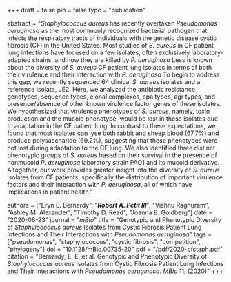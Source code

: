 +++
draft = false
pin = false
type = "publication"

abstract = "*Staphylococcus aureus* has recently overtaken *Pseudomonas aeruginosa* as the most commonly recognized bacterial pathogen that infects the respiratory tracts of individuals with the genetic disease cystic fibrosis (CF) in the United States. Most studies of *S. aureus* in CF patient lung infections have focused on a few isolates, often exclusively laboratory-adapted strains, and how they are killed by *P. aeruginosa* Less is known about the diversity of *S. aureus* CF patient lung isolates in terms of both their virulence and their interaction with *P. aeruginosa* To begin to address this gap, we recently sequenced 64 clinical *S. aureus* isolates and a reference isolate, JE2. Here, we analyzed the antibiotic resistance genotypes, sequence types, clonal complexes, spa types, agr types, and presence/absence of other known virulence factor genes of these isolates. We hypothesized that virulence phenotypes of *S. aureus*, namely, toxin production and the mucoid phenotype, would be lost in these isolates due to adaptation in the CF patient lung. In contrast to these expectations, we found that most isolates can lyse both rabbit and sheep blood (67.7%) and produce polysaccharide (69.2%), suggesting that these phenotypes were not lost during adaptation to the CF lung. We also identified three distinct phenotypic groups of *S. aureus* based on their survival in the presence of nonmucoid *P. aeruginosa* laboratory strain PAO1 and its mucoid derivative. Altogether, our work provides greater insight into the diversity of *S. aureus* isolates from CF patients, specifically the distribution of important virulence factors and their interaction with *P. aeruginosa*, all of which have implications in patient health."

authors = ["Eryn E. Bernardy", "***Robert A. Petit III***", "Vishnu Raghuram", "Ashley M. Alexander", "Timothy D. Read", "Joanna B. Goldberg"]
date = "2020-06-23"
journal = "*mBio*"
title = "Genotypic and Phenotypic Diversity of *Staphylococcus aureus* Isolates from Cystic Fibrosis Patient Lung Infections and Their Interactions with *Pseudomonas aeruginosa*"
tags =  ["pseudomonas", "staphylococcus", "cystic fibrosis", "competition", "phylogeny"]
doi = "10.1128/mBio.00735-20"
pdf = "/pdf/2020-cfstaph.pdf"
citation = "Bernardy, E. E. et al. Genotypic and Phenotypic Diversity of *Staphylococcus aureus* Isolates from Cystic Fibrosis Patient Lung Infections and Their Interactions with *Pseudomonas aeruginosa*. *MBio* 11, (2020)"
+++
